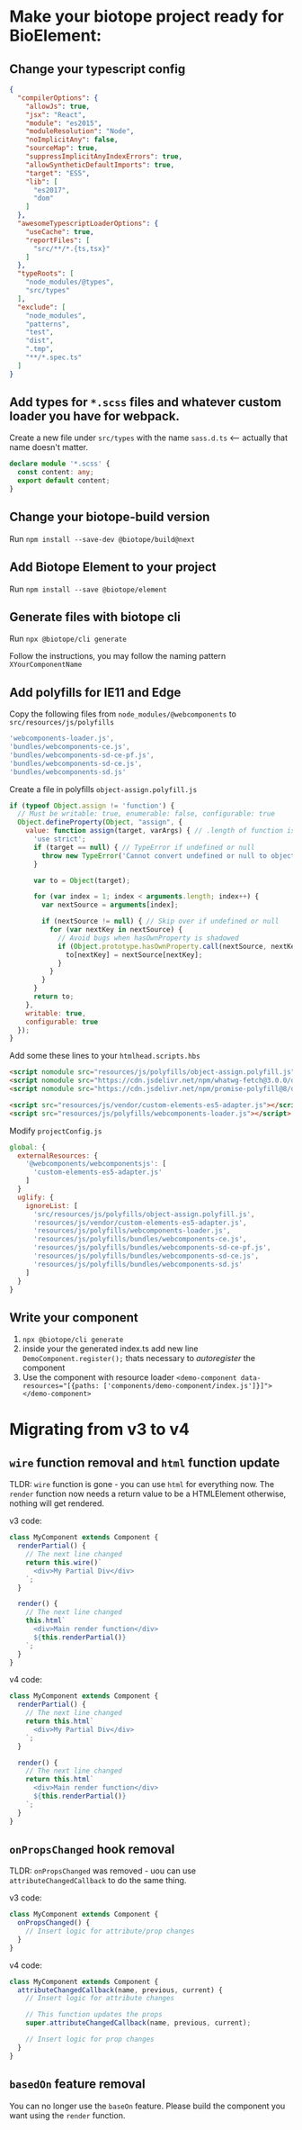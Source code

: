 # Make your biotope project ready for BioElement:

## Change your typescript config
```json
{
  "compilerOptions": {
    "allowJs": true,
    "jsx": "React",
    "module": "es2015",
    "moduleResolution": "Node",
    "noImplicitAny": false,
    "sourceMap": true,
    "suppressImplicitAnyIndexErrors": true,
    "allowSyntheticDefaultImports": true,
    "target": "ES5",
    "lib": [
      "es2017",
      "dom"
    ]
  },
  "awesomeTypescriptLoaderOptions": {
    "useCache": true,
    "reportFiles": [
      "src/**/*.{ts,tsx}"
    ]
  },
  "typeRoots": [
    "node_modules/@types",
    "src/types"
  ],
  "exclude": [
    "node_modules",
    "patterns",
    "test",
    "dist",
    ".tmp",
    "**/*.spec.ts"
  ]
}
```

## Add types for `*.scss` files and whatever custom loader you have for webpack.

Create a new file under `src/types` with the name `sass.d.ts` <-- actually that name doesn't matter.
```ts
declare module '*.scss' {
  const content: any;
  export default content;
}
```

## Change your biotope-build version
Run `npm install --save-dev @biotope/build@next`

## Add Biotope Element to your project
Run `npm install --save @biotope/element`

## Generate files with biotope cli
Run `npx @biotope/cli generate`

Follow the instructions, you may follow the naming pattern `XYourComponentName`

## Add polyfills for IE11 and Edge
Copy the following files from `node_modules/@webcomponents` to `src/resources/js/polyfills`
```js
'webcomponents-loader.js',
'bundles/webcomponents-ce.js',
'bundles/webcomponents-sd-ce-pf.js',
'bundles/webcomponents-sd-ce.js',
'bundles/webcomponents-sd.js'
```

Create a file in polyfills `object-assign.polyfill.js`

```js
if (typeof Object.assign != 'function') {
  // Must be writable: true, enumerable: false, configurable: true
  Object.defineProperty(Object, "assign", {
    value: function assign(target, varArgs) { // .length of function is 2
      'use strict';
      if (target == null) { // TypeError if undefined or null
        throw new TypeError('Cannot convert undefined or null to object');
      }

      var to = Object(target);

      for (var index = 1; index < arguments.length; index++) {
        var nextSource = arguments[index];

        if (nextSource != null) { // Skip over if undefined or null
          for (var nextKey in nextSource) {
            // Avoid bugs when hasOwnProperty is shadowed
            if (Object.prototype.hasOwnProperty.call(nextSource, nextKey)) {
              to[nextKey] = nextSource[nextKey];
            }
          }
        }
      }
      return to;
    },
    writable: true,
    configurable: true
  });
}
```

Add some these lines to your `htmlhead.scripts.hbs`
```html
<script nomodule src="resources/js/polyfills/object-assign.polyfill.js"></script>
<script nomodule src="https://cdn.jsdelivr.net/npm/whatwg-fetch@3.0.0/dist/fetch.umd.min.js"></script>
<script nomodule src="https://cdn.jsdelivr.net/npm/promise-polyfill@8/dist/polyfill.min.js"></script>

<script src="resources/js/vendor/custom-elements-es5-adapter.js"></script>
<script src="resources/js/polyfills/webcomponents-loader.js"></script>
```

Modify `projectConfig.js`
```js
global: {
  externalResources: {
    '@webcomponents/webcomponentsjs': [
      'custom-elements-es5-adapter.js'
    ]
  }
  uglify: {
    ignoreList: [
      'src/resources/js/polyfills/object-assign.polyfill.js',
      'resources/js/vendor/custom-elements-es5-adapter.js',
      'resources/js/polyfills/webcomponents-loader.js',
      'resources/js/polyfills/bundles/webcomponents-ce.js',
      'resources/js/polyfills/bundles/webcomponents-sd-ce-pf.js',
      'resources/js/polyfills/bundles/webcomponents-sd-ce.js',
      'resources/js/polyfills/bundles/webcomponents-sd.js'
    ]
  }
}
```


## Write your component

1. `npx @biotope/cli generate`
2. inside your the generated index.ts add new line `DemoComponent.register();` thats necessary to
*autoregister* the component
3. Use the component with resource loader
`<demo-component data-resources="[{paths: ['components/demo-component/index.js']}]"></demo-component>`


# Migrating from v3 to v4

## `wire` function removal and `html` function update

TLDR: `wire` function is gone - you can use `html` for everything now. The `render` function now
needs a return value to be a HTMLElement otherwise, nothing will get rendered.

v3 code:
```javascript
class MyComponent extends Component {
  renderPartial() {
    // The next line changed
    return this.wire()`
      <div>My Partial Div</div>
    `;
  }

  render() {
    // The next line changed
    this.html`
      <div>Main render function</div>
      ${this.renderPartial()}
    `;
  }
}
```

v4 code:
```javascript
class MyComponent extends Component {
  renderPartial() {
    // The next line changed
    return this.html`
      <div>My Partial Div</div>
    `;
  }

  render() {
    // The next line changed
    return this.html`
      <div>Main render function</div>
      ${this.renderPartial()}
    `;
  }
}
```

## `onPropsChanged` hook removal

TLDR: `onPropsChanged` was removed - uou can use `attributeChangedCallback` to do the same thing.

v3 code:
```javascript
class MyComponent extends Component {
  onPropsChanged() {
    // Insert logic for attribute/prop changes
  }
}
```

v4 code:
```javascript
class MyComponent extends Component {
  attributeChangedCallback(name, previous, current) {
    // Insert logic for attribute changes

    // This function updates the props
    super.attributeChangedCallback(name, previous, current);

    // Insert logic for prop changes
  }
}
```

## `basedOn` feature removal

You can no longer use the `baseOn` feature. Please build the component you want using the `render`
function.


